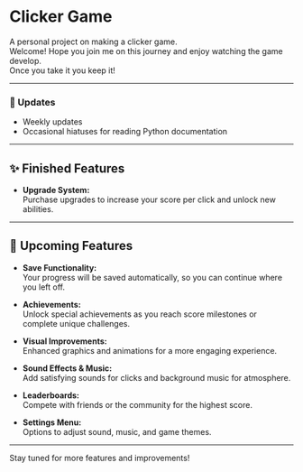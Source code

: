 # Clicker Game

A personal project on making a clicker game.  
Welcome! Hope you join me on this journey and enjoy watching the game develop.  
Once you take it you keep it!

---

### 📅 Updates

- Weekly updates
- Occasional hiatuses for reading Python documentation

---

## ✨ Finished Features

- **Upgrade System:**  
  Purchase upgrades to increase your score per click and unlock new abilities.
  
---

## 🚀 Upcoming Features

- **Save Functionality:**  
  Your progress will be saved automatically, so you can continue where you left off.

- **Achievements:**  
  Unlock special achievements as you reach score milestones or complete unique challenges.

- **Visual Improvements:**  
  Enhanced graphics and animations for a more engaging experience.

- **Sound Effects & Music:**  
  Add satisfying sounds for clicks and background music for atmosphere.

- **Leaderboards:**  
  Compete with friends or the community for the highest score.

- **Settings Menu:**  
  Options to adjust sound, music, and game themes.

---

Stay tuned for more features and improvements!
